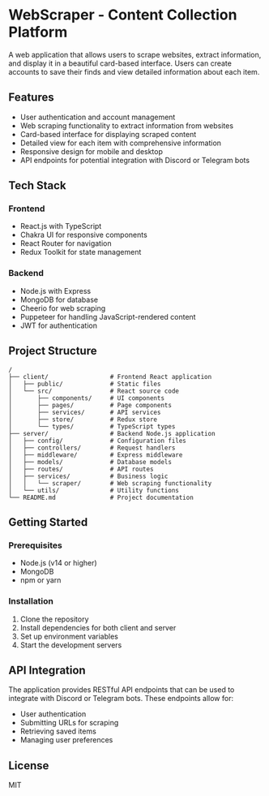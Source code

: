 # WebScraper - Content Collection Platform

A web application that allows users to scrape websites, extract information, and display it in a beautiful card-based interface. Users can create accounts to save their finds and view detailed information about each item.

## Features

- User authentication and account management
- Web scraping functionality to extract information from websites
- Card-based interface for displaying scraped content
- Detailed view for each item with comprehensive information
- Responsive design for mobile and desktop
- API endpoints for potential integration with Discord or Telegram bots

## Tech Stack

### Frontend
- React.js with TypeScript
- Chakra UI for responsive components
- React Router for navigation
- Redux Toolkit for state management

### Backend
- Node.js with Express
- MongoDB for database
- Cheerio for web scraping
- Puppeteer for handling JavaScript-rendered content
- JWT for authentication

## Project Structure

```
/
├── client/                 # Frontend React application
│   ├── public/             # Static files
│   └── src/                # React source code
│       ├── components/     # UI components
│       ├── pages/          # Page components
│       ├── services/       # API services
│       ├── store/          # Redux store
│       └── types/          # TypeScript types
├── server/                 # Backend Node.js application
│   ├── config/             # Configuration files
│   ├── controllers/        # Request handlers
│   ├── middleware/         # Express middleware
│   ├── models/             # Database models
│   ├── routes/             # API routes
│   ├── services/           # Business logic
│   │   └── scraper/        # Web scraping functionality
│   └── utils/              # Utility functions
└── README.md               # Project documentation
```

## Getting Started

### Prerequisites

- Node.js (v14 or higher)
- MongoDB
- npm or yarn

### Installation

1. Clone the repository
2. Install dependencies for both client and server
3. Set up environment variables
4. Start the development servers

## API Integration

The application provides RESTful API endpoints that can be used to integrate with Discord or Telegram bots. These endpoints allow for:

- User authentication
- Submitting URLs for scraping
- Retrieving saved items
- Managing user preferences

## License

MIT